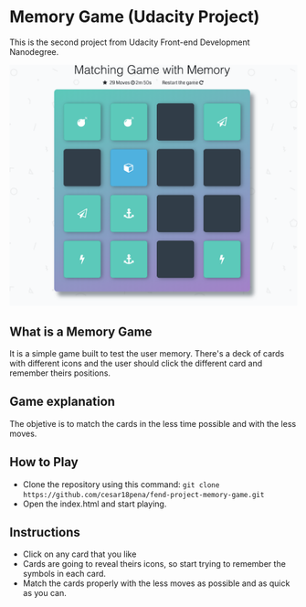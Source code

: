 # Memory Game (Udacity Project)
This is the second project from Udacity Front-end Development Nanodegree.

![](img/main-page.png)

## What is a Memory Game
It is a simple game built to test the user memory. There's a deck of cards with different icons and the user should click the different card and remember theirs positions. 

## Game explanation
The objetive is to match the cards in the less time possible and with the less moves.

## How to Play
- Clone the repository using this command: `git clone https://github.com/cesar18pena/fend-project-memory-game.git`
- Open the index.html and start playing.

## Instructions
- Click on any card that you like
- Cards are going to reveal theirs icons, so start trying to remember the symbols in each card.
- Match the cards properly with the less moves as possible and as quick as you can.
